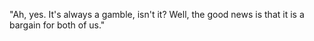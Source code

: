 "Ah, yes. It's always a gamble, isn't it? Well, the good news is that it is a bargain for both of us."
